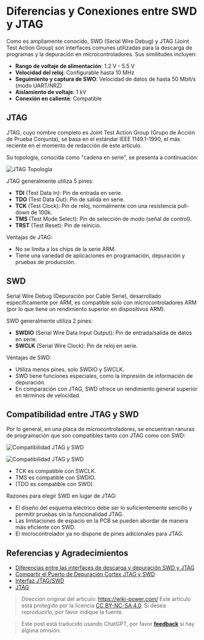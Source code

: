# Diferencias y Conexiones entre SWD y JTAG

Como es ampliamente conocido, SWD (Serial Wire Debug) y JTAG (Joint Test Action Group) son interfaces comunes utilizadas para la descarga de programas y la depuración en microcontroladores. Sus similitudes incluyen:

- **Rango de voltaje de alimentación**: 1.2 V - 5.5 V
- **Velocidad del reloj**: Configurable hasta 10 MHz
- **Seguimiento y captura de SWO**: Velocidad de datos de hasta 50 Mbit/s (modo UART/NRZ)
- **Aislamiento de voltaje**: 1 kV
- **Conexión en caliente**: Compatible

## JTAG

JTAG, cuyo nombre completo es Joint Test Action Group (Grupo de Acción de Prueba Conjunta), se basa en el estándar IEEE 1149.1-1990, el más reciente en el momento de redacción de este artículo.

Su topología, conocida como "cadena en serie", se presenta a continuación:

![JTAG Topología](https://media.wiki-power.com/img/20210209191921.png)

JTAG generalmente utiliza 5 pines:

- **TDI** (Test Data In): Pin de entrada en serie.
- **TDO** (Test Data Out): Pin de salida en serie.
- **TCK** (Test Clock): Pin de reloj, normalmente con una resistencia pull-down de 100k.
- **TMS** (Test Mode Select): Pin de selección de modo (señal de control).
- **TRST** (Test Reset): Pin de reinicio.

Ventajas de JTAG:

- No se limita a los chips de la serie ARM.
- Tiene una variedad de aplicaciones en programación, depuración y pruebas de producción.

## SWD

Serial Wire Debug (Depuración por Cable Serie), desarrollado específicamente por ARM, es compatible solo con microcontroladores ARM (por lo que tiene un rendimiento superior en dispositivos ARM).

SWD generalmente utiliza 2 pines:

- **SWDIO** (Serial Wire Data Input Output): Pin de entrada/salida de datos en serie.
- **SWCLK** (Serial Wire Clock): Pin de reloj en serie.

Ventajas de SWD:

- Utiliza menos pines, solo SWDIO y SWCLK.
- SWD tiene funciones especiales, como la impresión de información de depuración.
- En comparación con JTAG, SWD ofrece un rendimiento general superior en términos de velocidad.

## Compatibilidad entre JTAG y SWD

Por lo general, en una placa de microcontroladores, se encuentran ranuras de programación que son compatibles tanto con JTAG como con SWD:

![Compatibilidad JTAG y SWD](https://media.wiki-power.com/img/20210210122923.jpg)

![Compatibilidad JTAG y SWD](https://media.wiki-power.com/img/20210210123714.png)

- TCK es compatible con SWCLK.
- TMS es compatible con SWDIO.
- (TDO es compatible con SWO).

Razones para elegir SWD en lugar de JTAG:

- El diseño del esquema eléctrico debe ser lo suficientemente sencillo y permitir pruebas sin la funcionalidad JTAG.
- Las limitaciones de espacio en la PCB se pueden abordar de manera más eficiente con SWD.
- El microcontrolador ya no dispone de pines adicionales para JTAG.

## Referencias y Agradecimientos

- [Diferencias entre las interfaces de descarga y depuración SWD y JTAG](https://mp.weixin.qq.com/s/MW57t266yvv6TOweeFEUVA)
- [Compartir el Puerto de Depuración Cortex JTAG y SWD](https://southlife.tistory.com/107)
- [Interfaz JTAG/SWD](https://www.keil.com/support/man/docs/ulinkplus/ulinkplus_jtagswd_interface.htm)
- [JTAG](https://en.wikipedia.org/wiki/JTAG)

> Dirección original del artículo: <https://wiki-power.com/>
> Este artículo está protegido por la licencia [CC BY-NC-SA 4.0](https://creativecommons.org/licenses/by/4.0/deed.zh). Si desea reproducirlo, por favor indique la fuente.

> Este post está traducido usando ChatGPT, por favor [**feedback**](https://github.com/linyuxuanlin/Wiki_MkDocs/issues/new) si hay alguna omisión.
